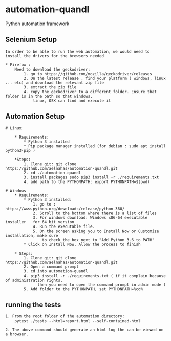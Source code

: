 # automation-quandl
Python automation framework 

## Selenium Setup
    In order to be able to run the web automation, we would need to install the drivers for the browsers needed
    
    * Firefox :
        Need to download the geckodriver:
            1. go to https://github.com/mozilla/geckodriver/releases
            2. On the latest release , find your platform ( windows, linux ... etc) and download the relevant zip file
            3. extract the zip file
            4. copy the geckodriver to a different folder. Ensure that folder is in the path so that windows, 
                linux, OSX can find and execute it
        
        

## Automation Setup
    # Linux
    
        * Requirements:
            * Python 3 installed
            * Pip package manager installed (for debian : sudo apt install python3-pip )
            
        *Steps:     
            1. Clone git: git clone https://github.com/aelnahas/automation-quandl.git
            2. cd ./automation-quandl
            3. install packages sudo pip3 install -r ./requirements.txt
            4. add path to the PYTHONPATH: export PYTHONPATH=$(pwd)
        
    # Windows
        * Requirements:
            * Python 3 installed:
                1. go to : https://www.python.org/downloads/release/python-360/
                2. Scroll to the bottom where there is a list of files
                3. For windows download: Windows x86-64 executable installer   for 64 bit version   
                4. Run the executable file.
                5. On the screen asking you to Install Now or Customize installation, make sure
                    to check the box next to "Add Python 3.6 to PATH"
            * Click on Install Now, Allow the process to finish
            
        * Steps:
            1. Clone git: git clone https://github.com/aelnahas/automation-quandl.git
            2. Open a command prompt
            3. cd into automation-quandl
            4. pip3 install -r ./requirements.txt ( if it complain because of administration rights,
                  then you need to open the command prompt in admin mode )
            5. Add folder to the PYTHONPATH, set PYTHONPATH=%cd%
            
    
## running the tests
    1. From the root folder of the automation directory:
        pytest ./tests --html=report.html --self-contained-html
        
    2. The above command should generate an html log the can be viewed on a browser.
